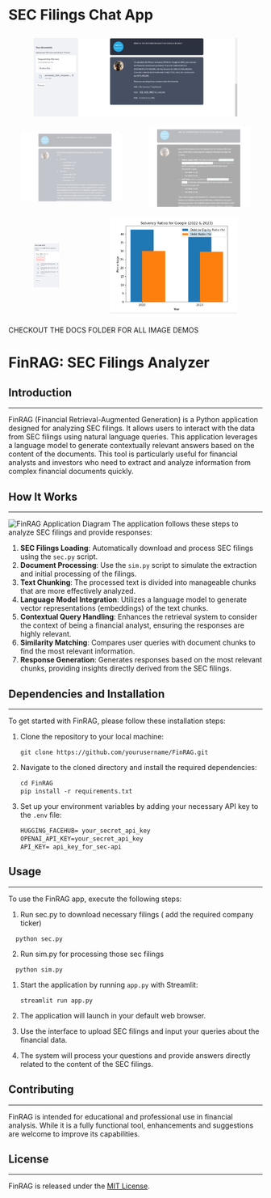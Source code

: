# SEC Filings Chat App

<div style="display: flex; justify-content: space-around; align-items: center; flex-wrap: wrap;">
  <img src="./docs/Screenshot(707).png" alt="SEC Filing app demo" style="width: 80%; margin: 10px;">
  <img src="./docs/Screenshot(713).png" alt="SEC Filing app demo" style="width: 40%; margin: 10px;">
  <img src="./docs/Screenshot(714).png" alt="SEC Filing app demo" style="width: 40%; margin: 10px;">
  <img src="./docs/docs.png" alt="SEC Filing app demo" style="width: 10%; margin: 10px;">
    <img src="./docs/visual.PNG" alt="SEC Filing app demo" style="width: 50%; margin: 10px;">
</div>

CHECKOUT THE DOCS FOLDER FOR ALL IMAGE DEMOS

# FinRAG: SEC Filings Analyzer

## Introduction
------------
FinRAG (Financial Retrieval-Augmented Generation) is a Python application designed for analyzing SEC filings. It allows users to interact with the data from SEC filings using natural language queries. This application leverages a language model to generate contextually relevant answers based on the content of the documents. This tool is particularly useful for financial analysts and investors who need to extract and analyze information from complex financial documents quickly.

## How It Works
------------

![FinRAG Application Diagram](./docs/PDF-LangChain.jpg)
The application follows these steps to analyze SEC filings and provide responses:

1. **SEC Filings Loading**: Automatically download and process SEC filings using the `sec.py` script.
2. **Document Processing**: Use the `sim.py` script to simulate the extraction and initial processing of the filings.
3. **Text Chunking**: The processed text is divided into manageable chunks that are more effectively analyzed.
4. **Language Model Integration**: Utilizes a language model to generate vector representations (embeddings) of the text chunks.
5. **Contextual Query Handling**: Enhances the retrieval system to consider the context of being a financial analyst, ensuring the responses are highly relevant.
6. **Similarity Matching**: Compares user queries with document chunks to find the most relevant information.
7. **Response Generation**: Generates responses based on the most relevant chunks, providing insights directly derived from the SEC filings.

## Dependencies and Installation
----------------------------
To get started with FinRAG, please follow these installation steps:

1. Clone the repository to your local machine:

   ```
   git clone https://github.com/yourusername/FinRAG.git
   ```

2. Navigate to the cloned directory and install the required dependencies:

   ```
   cd FinRAG
   pip install -r requirements.txt
   ```

3. Set up your environment variables by adding your necessary API key to the `.env` file:

   ```plaintext
   HUGGING_FACEHUB= your_secret_api_key
   OPENAI_API_KEY=your_secret_api_key
   API_KEY= api_key_for_sec-api
   ```

## Usage
-----
To use the FinRAG app, execute the following steps:
1. Run sec.py to download necessary filings ( add the required company ticker)
 ```
   python sec.py
   ```
2. Run sim.py for processing those sec filings
 ```
   python sim.py
   ```
1. Start the application by running `app.py` with Streamlit:

   ```
   streamlit run app.py
   ```

2. The application will launch in your default web browser.

3. Use the interface to upload SEC filings and input your queries about the financial data.

4. The system will process your questions and provide answers directly related to the content of the SEC filings.

## Contributing
------------
FinRAG is intended for educational and professional use in financial analysis. While it is a fully functional tool, enhancements and suggestions are welcome to improve its capabilities.

## License
-------
FinRAG is released under the [MIT License](https://opensource.org/licenses/MIT).
```


